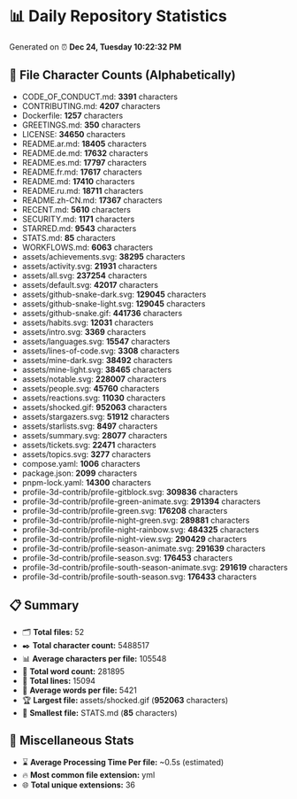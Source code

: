 # 📊 Daily Repository Statistics
Generated on ⏰ **Dec 24, Tuesday 10:22:32 PM**

## 📂 File Character Counts (Alphabetically)
- CODE_OF_CONDUCT.md: **3391** characters
- CONTRIBUTING.md: **4207** characters
- Dockerfile: **1257** characters
- GREETINGS.md: **350** characters
- LICENSE: **34650** characters
- README.ar.md: **18405** characters
- README.de.md: **17632** characters
- README.es.md: **17797** characters
- README.fr.md: **17617** characters
- README.md: **17410** characters
- README.ru.md: **18711** characters
- README.zh-CN.md: **17367** characters
- RECENT.md: **5610** characters
- SECURITY.md: **1171** characters
- STARRED.md: **9543** characters
- STATS.md: **85** characters
- WORKFLOWS.md: **6063** characters
- assets/achievements.svg: **38295** characters
- assets/activity.svg: **21931** characters
- assets/all.svg: **237254** characters
- assets/default.svg: **42017** characters
- assets/github-snake-dark.svg: **129045** characters
- assets/github-snake-light.svg: **129045** characters
- assets/github-snake.gif: **441736** characters
- assets/habits.svg: **12031** characters
- assets/intro.svg: **3369** characters
- assets/languages.svg: **15547** characters
- assets/lines-of-code.svg: **3308** characters
- assets/mine-dark.svg: **38492** characters
- assets/mine-light.svg: **38465** characters
- assets/notable.svg: **228007** characters
- assets/people.svg: **45760** characters
- assets/reactions.svg: **11030** characters
- assets/shocked.gif: **952063** characters
- assets/stargazers.svg: **51912** characters
- assets/starlists.svg: **8497** characters
- assets/summary.svg: **28077** characters
- assets/tickets.svg: **22471** characters
- assets/topics.svg: **3277** characters
- compose.yaml: **1006** characters
- package.json: **2099** characters
- pnpm-lock.yaml: **14300** characters
- profile-3d-contrib/profile-gitblock.svg: **309836** characters
- profile-3d-contrib/profile-green-animate.svg: **291394** characters
- profile-3d-contrib/profile-green.svg: **176208** characters
- profile-3d-contrib/profile-night-green.svg: **289881** characters
- profile-3d-contrib/profile-night-rainbow.svg: **484325** characters
- profile-3d-contrib/profile-night-view.svg: **290429** characters
- profile-3d-contrib/profile-season-animate.svg: **291639** characters
- profile-3d-contrib/profile-season.svg: **176453** characters
- profile-3d-contrib/profile-south-season-animate.svg: **291619** characters
- profile-3d-contrib/profile-south-season.svg: **176433** characters

## 📋 Summary
- 🗂️ **Total files:** 52
- ✒️ **Total character count:** 5488517
- 📊 **Average characters per file:** 105548
- 📝 **Total word count:** 281895
- 🧾 **Total lines:** 15094
- 📐 **Average words per file:** 5421
- 🏆 **Largest file:** assets/shocked.gif (**952063** characters)
- 🥉 **Smallest file:** STATS.md (**85** characters)

## 🌟 Miscellaneous Stats
- ⌛ **Average Processing Time Per file:** ~0.5s (estimated)
- 🔥 **Most common file extension:** yml
- 🌐 **Total unique extensions:** 36
